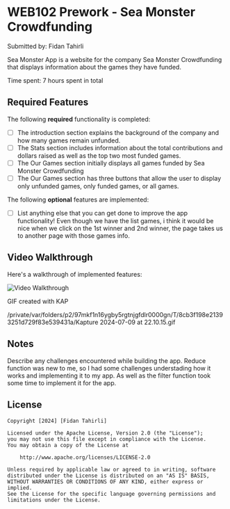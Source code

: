 # WEB102 Prework - Sea Monster Crowdfunding

Submitted by: Fidan Tahirli


Sea Monster App is a website for the company Sea Monster Crowdfunding that displays information about the games they have funded.

Time spent: 7 hours spent in total

## Required Features

The following **required** functionality is completed:

* [ ] The introduction section explains the background of the company and how many games remain unfunded.
* [ ] The Stats section includes information about the total contributions and dollars raised as well as the top two most funded games.
* [ ] The Our Games section initially displays all games funded by Sea Monster Crowdfunding
* [ ] The Our Games section has three buttons that allow the user to display only unfunded games, only funded games, or all games.

The following **optional** features are implemented:

* [ ] List anything else that you can get done to improve the app functionality!
Even though we have the list games, i think it would be nice when we click on the 1st winner and 2nd winner, the page takes us to another page with those games info.

## Video Walkthrough

Here's a walkthrough of implemented features:

<img src='file:///private/var/folders/p2/97mkf1n16ygby5rgtnjgfdlr0000gn/T/4e244110badf2d1693a5e3821b934ec5/Kapture%202024-07-09%20at%2022.20.04.gif' title='Video Walkthrough' width='' alt='Video Walkthrough' />

<!-- Replace this with whatever GIF tool you used! -->
GIF created with KAP 
<!-- Recommended tools:
[Kap](https://getkap.co/) for macOS
[ScreenToGif](https://www.screentogif.com/) for Windows
[peek](https://github.com/phw/peek) for Linux. -->
/private/var/folders/p2/97mkf1n16ygby5rgtnjgfdlr0000gn/T/8cb3f198e21393251d729f83e539431a/Kapture 2024-07-09 at 22.10.15.gif
## Notes

Describe any challenges encountered while building the app.
Reduce function was new to me, so I had some challenges understading how it works and implementing it to my app.
As well as the filter function took some time to implement it for the app.


## License

    Copyright [2024] [Fidan Tahirli]

    Licensed under the Apache License, Version 2.0 (the "License");
    you may not use this file except in compliance with the License.
    You may obtain a copy of the License at

        http://www.apache.org/licenses/LICENSE-2.0

    Unless required by applicable law or agreed to in writing, software
    distributed under the License is distributed on an "AS IS" BASIS,
    WITHOUT WARRANTIES OR CONDITIONS OF ANY KIND, either express or implied.
    See the License for the specific language governing permissions and
    limitations under the License.
